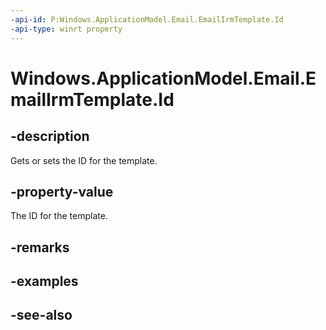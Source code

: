 ----api-id: P:Windows.ApplicationModel.Email.EmailIrmTemplate.Id
-api-type: winrt property
---<!-- Property syntaxpublic string Id { get;  set; }--># Windows.ApplicationModel.Email.EmailIrmTemplate.Id## -descriptionGets or sets the ID for the template.## -property-valueThe ID for the template.## -remarks## -examples## -see-also